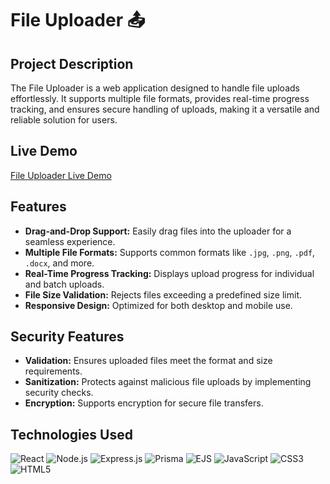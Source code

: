 # File Uploader 📤

## Project Description
The File Uploader is a web application designed to handle file uploads effortlessly. It supports multiple file formats, provides real-time progress tracking, and ensures secure handling of uploads, making it a versatile and reliable solution for users.

## Live Demo
[File Uploader Live Demo](https://file-uploader-demo.netlify.app/)

## Features
- **Drag-and-Drop Support:** Easily drag files into the uploader for a seamless experience.
- **Multiple File Formats:** Supports common formats like `.jpg`, `.png`, `.pdf`, `.docx`, and more.
- **Real-Time Progress Tracking:** Displays upload progress for individual and batch uploads.
- **File Size Validation:** Rejects files exceeding a predefined size limit.
- **Responsive Design:** Optimized for both desktop and mobile use.

## Security Features
- **Validation:** Ensures uploaded files meet the format and size requirements.
- **Sanitization:** Protects against malicious file uploads by implementing security checks.
- **Encryption:** Supports encryption for secure file transfers.

## Technologies Used
![React](https://img.shields.io/badge/React-61DAFB?style=for-the-badge&logo=react&logoColor=black)
![Node.js](https://img.shields.io/badge/Node.js-339933?style=for-the-badge&logo=node.js&logoColor=white)
![Express.js](https://img.shields.io/badge/Express.js-000000?style=for-the-badge&logo=express&logoColor=white)
![Prisma](https://img.shields.io/badge/Prisma-2D3748?style=for-the-badge&logo=prisma&logoColor=white)
![EJS](https://img.shields.io/badge/EJS-000000?style=for-the-badge&logo=ejs&logoColor=white)
![JavaScript](https://img.shields.io/badge/JavaScript-F7DF1E?style=for-the-badge&logo=javascript&logoColor=black)
![CSS3](https://img.shields.io/badge/CSS3-1572B6?style=for-the-badge&logo=css3&logoColor=white)
![HTML5](https://img.shields.io/badge/HTML5-E34F26?style=for-the-badge&logo=html5&logoColor=white)
